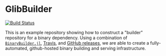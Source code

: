 # GlibBuilder

[![Build Status](https://travis-ci.org/staticfloat/GlibBuilder.svg?branch=master)](https://travis-ci.org/staticfloat/GlibBuilder)

This is an example repository showing how to construct a "builder" repository for a binary dependency.  Using a combination of [`BinaryBuilder.jl`](https://github.com/staticfloat/BinaryBuilder.jl), [Travis](https://travis-ci.org), and [GitHub releases](https://docs.travis-ci.com/user/deployment/releases/), we are able to create a fully-automated, github-hosted binary building and serving infrastructure.
